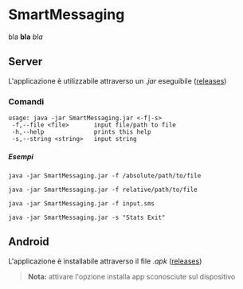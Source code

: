 # SmartMessaging

bla **bla** *bla* 

## Server

L'applicazione è utilizzabile attraverso un *.jar* eseguibile ([releases](https://github.com/EdoCrippaOfficial/smartmessaging/releases/latest))

### Comandi
```
usage: java -jar SmartMessaging.jar <-f|-s>
 -f,--file <file>       input file/path to file
 -h,--help              prints this help
 -s,--string <string>   input string
```
##### Esempi
```
java -jar SmartMessaging.jar -f /absolute/path/to/file
```
```
java -jar SmartMessaging.jar -f relative/path/to/file
```
```
java -jar SmartMessaging.jar -f input.sms
```
```
java -jar SmartMessaging.jar -s "Stats Exit"
```

## Android
L'applicazione è installabile attraverso il file *.apk* ([releases](https://github.com/EdoCrippaOfficial/smartmessaging/releases/latest))
> **Nota:** attivare l'opzione installa app sconosciute sul dispositivo